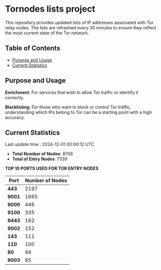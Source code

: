 # Tornodes lists project

This repository provides updated lists of IP addresses associated with Tor relay nodes. The lists are refreshed every 30 minutes to ensure they reflect the most current state of the Tor network.

## Table of Contents

- [Purpose and Usage](#purpose-and-usage)
- [Current Statistics](#current-statistics)


## Purpose and Usage

**Enrichment**: For services that wish to allow Tor traffic or identify it correctly.

**Blacklisting**: For those who want to block or control Tor traffic, understanding which IPs belong to Tor can be a starting point with a high accuracy.

## Current Statistics

Last update time : 2024-12-01 00:00:12 UTC

- **Total Number of Nodes**: 8706
- **Total of Entry Nodes**: 7339

**TOP 10 PORTS USED FOR TOR ENTRY NODES**

| **Port** | **Number of Nodes** |
|------|-----------------|
| **443**   | 2197  |
| **9001**   | 1665  |
| **9000**   | 446  |
| **9100**   | 335  |
| **8443**   | 182  |
| **9002**   | 152  |
| **143**   | 111  |
| **110**   | 100  |
| **80**   | 94  |
| **9003**   | 85  |

